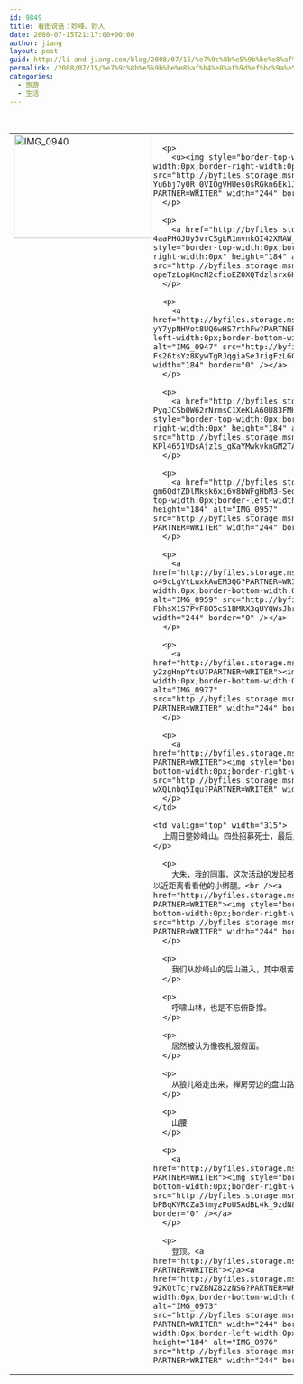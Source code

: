 ```yaml
---
id: 9849
title: 看图说话：妙峰、妙人
date: 2008-07-15T21:17:00+00:00
author: jiang
layout: post
guid: http://li-and-jiang.com/blog/2008/07/15/%e7%9c%8b%e5%9b%be%e8%af%b4%e8%af%9d%ef%bc%9a%e5%a6%99%e5%b3%b0%e3%80%81%e5%a6%99%e4%ba%ba/
permalink: /2008/07/15/%e7%9c%8b%e5%9b%be%e8%af%b4%e8%af%9d%ef%bc%9a%e5%a6%99%e5%b3%b0%e3%80%81%e5%a6%99%e4%ba%ba/
categories:
  - 旅游
  - 生活
---
```

<u></u> 
  


<table cellspacing="0" cellpadding="2" width="628" border="0">
  <tr>
    <td valign="top" width="308">
      <a href="http://byfiles.storage.msn.com/y1pbIZ0GrqSY5n8fkiC_l6htXnEdq_tX0VkK-8PbCLJnafus5sn_ezoCd3Ek9dYS7WyNWrXygpPMVI?PARTNER=WRITER"><img style="border-top-width:0px;border-left-width:0px;border-bottom-width:0px;border-right-width:0px" height="184" alt="IMG_0940" src="http://byfiles.storage.msn.com/y1prAU7h21eqJILudS0KcKTsNICAl_U0BAReeSf_N1mfPSxPXqDk9WBMh3EgpCohFxz3O5THH8uNZI?PARTNER=WRITER" width="244" align="left" border="0" /></a></p> 
      
      <p>
        <u><img style="border-top-width:0px;border-left-width:0px;border-bottom-width:0px;border-right-width:0px" height="184" alt="IMG_0931" src="http://byfiles.storage.msn.com/y1pe-Yu6bj7y0R_0VIOgVHUes0sRGkn6Ek1JHbk4sBe1B2USYwmMNDWv-KecRV1MQa35izh6lKKISE?PARTNER=WRITER" width="244" border="0" /></u>
      </p>
      
      <p>
        <a href="http://byfiles.storage.msn.com/y1pdCtdRleT9yQ-Q03F-4aaPHGJUy5vrCSgLR1mvnkGI42XMAW_brLB2evIx4JW63oeiMiKSsvArD8?PARTNER=WRITER"><img style="border-top-width:0px;border-left-width:0px;border-bottom-width:0px;border-right-width:0px" height="184" alt="IMG_0933" src="http://byfiles.storage.msn.com/y1pF5J_-T8STdJyuMvnIXdEJzd2QF8yywih4LMyjB-opeTzLopKmcN2cfioEZ0XQTdzlsrx6KsNIeY?PARTNER=WRITER" width="244" border="0" /></a>
      </p>
      
      <p>
        <a href="http://byfiles.storage.msn.com/y1pYsJWXF_F25rIkzerXWWUSAW4yNuM8jpEYweQg7kQsYCCg4i8bwX-yY7ypNHVot8UQ6wHS7rthFw?PARTNER=WRITER"><img style="border-top-width:0px;border-left-width:0px;border-bottom-width:0px;border-right-width:0px" height="244" alt="IMG_0947" src="http://byfiles.storage.msn.com/y1p6r0dNPif-Fs26tsYz8KywTgRJqgiaSeJrigFzLGC0mHfY5WYh9KEJTroFZR49fZivuAjog1tCPo?PARTNER=WRITER" width="184" border="0" /></a>
      </p>
      
      <p>
        <a href="http://byfiles.storage.msn.com/y1ptZUYTDilWpaWSQlVI06nZnSN-PyqJCSb0W62rNrmsC1XeKLA60U83FMHyFX3Q_fhzWwKdezKjzs?PARTNER=WRITER"><img style="border-top-width:0px;border-left-width:0px;border-bottom-width:0px;border-right-width:0px" height="184" alt="IMG_0953" src="http://byfiles.storage.msn.com/y1pKVgzulqI-MsfxC8Kk8fYAsvfbtLviZBeLT5Ws8IhlcW-KPl4651VDsAjz1s_gKaYMwkvknGM2TA?PARTNER=WRITER" width="244" border="0" /></a>
      </p>
      
      <p>
        <a href="http://byfiles.storage.msn.com/y1pLFD9ID8ccSlxqAURmHTC2fYzLhfOn-gm6QdfZDlMksk6xi6v8bWFgHbM3-SedV4Lhscam9f-h80?PARTNER=WRITER"><img style="border-top-width:0px;border-left-width:0px;border-bottom-width:0px;border-right-width:0px" height="184" alt="IMG_0957" src="http://byfiles.storage.msn.com/y1pUDjNVlm6rrDD0pk0phm9zHqXJxVboKyXb3KmE7wqzQV4n8D3i9R2NXbIG8OfDYHJgWXH7AcE7Rw?PARTNER=WRITER" width="244" border="0" /></a>
      </p>
      
      <p>
        <a href="http://byfiles.storage.msn.com/y1p5AVep_g4fWPhWaGBgp0xYXLy415rVXOo0RoTUygySpD2-o49cLgYtLuxkAwEM3Q6?PARTNER=WRITER"><img style="border-top-width:0px;border-left-width:0px;border-bottom-width:0px;border-right-width:0px" height="184" alt="IMG_0959" src="http://byfiles.storage.msn.com/y1pfD-FbhsX1S7PvF8O5cS1BMRX3qUYQWsJhroqIrAErPH6YM-KWmmvmXPQt5DfJUCt?PARTNER=WRITER" width="244" border="0" /></a>
      </p>
      
      <p>
        <a href="http://byfiles.storage.msn.com/y1pNJFPa3ECh2QmMNL1YxiYr49R1SQMnLMWTdeK20XkqEuaN3AwrRa8-y2zgHnpYtsU?PARTNER=WRITER"><img style="border-top-width:0px;border-left-width:0px;border-bottom-width:0px;border-right-width:0px" height="184" alt="IMG_0977" src="http://byfiles.storage.msn.com/y1p82eFZM_Gxo22MGMQdaf5xOH7EKiqwRQE9wmX5NJN8JWcgFB61xT0JfvawkcehXSH?PARTNER=WRITER" width="244" border="0" /></a>
      </p>
      
      <p>
        <a href="http://byfiles.storage.msn.com/y1pjgrbX2EHx9euoHUU3XtrXkKJf33jUjC8eBh1k4LI1YoHdgBZujJikeHJWBO3erdJ?PARTNER=WRITER"><img style="border-top-width:0px;border-left-width:0px;border-bottom-width:0px;border-right-width:0px" height="244" alt="IMG_0975" src="http://byfiles.storage.msn.com/y1pEiOHtsJ5iqMRdQNQhihf2ju8EWkMymv7GL0S7kwuri9IhULMOkIo-wXQLnbq5Iqu?PARTNER=WRITER" width="184" border="0" /></a>
      </p>
    </td>
    
    <td valign="top" width="315">
      上周日整妙峰山。四处招募死士，最后成行的，从右到左，最右边的红火柴君便是洒家，其他三条好汉分别是：</p> 
      
      <p>
        大朱，我的同事，这次活动的发起者；<br />阿杜，同学，人口所，研一<br />佳哥，大学同学，或者你可以近距离看看他的小绑腿。<br /><a href="http://byfiles.storage.msn.com/y1pK8OxMuv7hbno_6OmttsMFhycZnNjgwYof6BZDuuSYBYZFX_OZ9ADWSH6n1h0a8mW?PARTNER=WRITER"><img style="border-top-width:0px;border-left-width:0px;border-bottom-width:0px;border-right-width:0px" height="184" alt="IMG_0935" src="http://byfiles.storage.msn.com/y1phvKCrm6KFOGbCkjtUzgEHwf9JFIYs9pvAKvVsJ1XO5BOOUlEq2tJjHu1M5Giq8AS?PARTNER=WRITER" width="244" border="0" /></a>
      </p>
      
      <p>
        我们从妙峰山的后山进入，其中艰苦，当然来不及记录，下面只拣一些风平浪静闲庭信步的小图。
      </p>
      
      <p>
        呼啸山林，也是不忘俯卧撑。
      </p>
      
      <p>
        居然被认为像夜礼服假面。
      </p>
      
      <p>
        从狼儿峪走出来，禅房旁边的盘山路。我们从这里开始爬妙峰山。
      </p>
      
      <p>
        山腰
      </p>
      
      <p>
        <a href="http://byfiles.storage.msn.com/y1pUewLrIh0jh96xIT_XHrOGNcEylVU8gnhXqXfC1CE2e2QHDAqA0HIYm7uFAu2xwDN?PARTNER=WRITER"><img style="border-top-width:0px;border-left-width:0px;border-bottom-width:0px;border-right-width:0px" height="184" alt="IMG_0961" src="http://byfiles.storage.msn.com/y1pvZq2rY6d-Q-bPBqKVRCZa3tmyzPoUSAdBL4k_9zdN8UInpp_lDzAINvrUK6Oh727?PARTNER=WRITER" width="244" border="0" /></a>
      </p>
      
      <p>
        登顶。<a href="http://byfiles.storage.msn.com/y1p7isXQ4UqQwc74a1OJjtnK88W6Ibsfn4ZONCyQgJw1Bzve6fCCzNzmT6TBzMnWBqj?PARTNER=WRITER"></a><a href="http://byfiles.storage.msn.com/y1pgUcIB6EOlMiy9qutHRpkEhUacp3fA91pflgrgZnjrFP-92KQtTcjrwZBNZ82zNSG?PARTNER=WRITER"><img style="border-top-width:0px;border-left-width:0px;border-bottom-width:0px;border-right-width:0px" height="184" alt="IMG_0973" src="http://byfiles.storage.msn.com/y1ptVE1BC9QSP2C_tEUrjpLojyPuJs2M6thwp9l6YuuQ3IpqDy9uLWWhJE51l4hsQWB?PARTNER=WRITER" width="244" border="0" /></a><img style="border-top-width:0px;border-left-width:0px;border-bottom-width:0px;border-right-width:0px" height="184" alt="IMG_0976" src="http://byfiles.storage.msn.com/y1pBVWTVnT6lAAAFj37kboGmey87jVK3YU0E9Txz31l7kCad4PkMogkQHAs2_fGwHAL?PARTNER=WRITER" width="244" border="0" /></td> </tr> </tbody> </table>